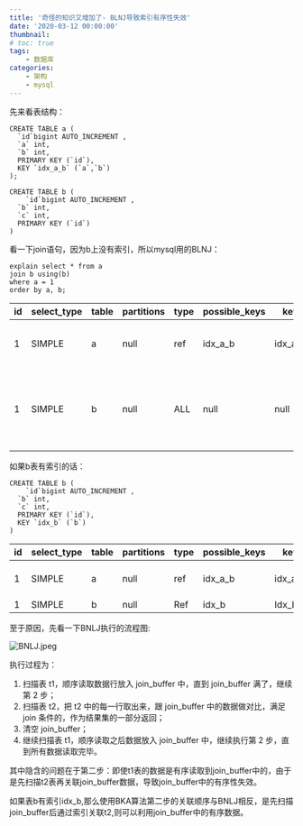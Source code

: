 ```yaml
---
title: '奇怪的知识又增加了- BLNJ导致索引有序性失效'
date: '2020-03-12 00:00:00'
thumbnail: 
# toc: true
tags:
    - 数据库
categories:
    - 架构
    - mysql
---
```


先来看表结构：

```mysql
CREATE TABLE a (
  `id`bigint AUTO_INCREMENT ,
  `a` int,
  `b` int,
  PRIMARY KEY (`id`),
  KEY `idx_a_b` (`a`,`b`)
);

CREATE TABLE b (
	`id`bigint AUTO_INCREMENT ,
  `b` int,
  `c` int,
  PRIMARY KEY (`id`)
)
```

看一下join语句，因为b上没有索引，所以mysql用的BLNJ：

```mysql
explain select * from a 
join b using(b)
where a = 1
order by a, b;
```

| id   | select_type | table | partitions | type | possible_keys | key     | key_len | ref   | rows | filtered | extra                                              |
| ---- | ----------- | ----- | ---------- | ---- | ------------- | ------- | ------- | ----- | ---- | -------: | -------------------------------------------------- |
| 1    | SIMPLE      | a     | null       | ref  | idx_a_b       | idx_a_b | 4       | const | 5206 |   100.00 | Using temporary; Using filesort                    |
| 1    | SIMPLE      | b     | null       | ALL  | null          | null    | null    | Null  | 1000 |   100.00 | Using where; Using join buffer (Block Nested Loop) |

如果b表有索引的话：

```mysql
CREATE TABLE b (
	`id`bigint AUTO_INCREMENT ,
  `b` int,
  `c` int,
  PRIMARY KEY (`id`),
  KEY `idx_b` (`b`)
)
```

| id   | select_type | table | partitions | type | possible_keys | key     | key_len | ref   | rows | filtered | extra                 |
| ---- | ----------- | ----- | ---------- | ---- | ------------- | ------- | ------- | ----- | ---- | -------: | --------------------- |
| 1    | SIMPLE      | a     | null       | ref  | idx_a_b       | idx_a_b | 8       | Const | 5206 |   100.00 | Using index condition |
| 1    | SIMPLE      | b     | null       | Ref  | idx_b         | Idx_b   | 4       | b.b   | 50   |   100.00 | null                  |

至于原因，先看一下BNLJ执行的流程图:

![BNLJ.jpeg](https://i.loli.net/2020/03/12/ON4hu3cKt1Ck9Ji.jpg)

执行过程为：

1. 扫描表 t1，顺序读取数据行放入 join_buffer 中，直到 join_buffer 满了，继续第 2 步；
2. 扫描表 t2，把 t2 中的每一行取出来，跟 join_buffer 中的数据做对比，满足 join 条件的，作为结果集的一部分返回；
3. 清空 join_buffer；
4. 继续扫描表 t1，顺序读取之后数据放入 join_buffer 中，继续执行第 2 步，直到所有数据读取完毕。



其中隐含的问题在于第二步：即使t1表的数据是有序读取到join_buffer中的，由于是先扫描t2表再关联join_buffer数据，导致join_buffer中的有序性失效。

如果表b有索引idx_b,那么使用BKA算法第二步的关联顺序与BNLJ相反，是先扫描join_buffer后通过索引关联t2,则可以利用join_buffer中的有序数据。